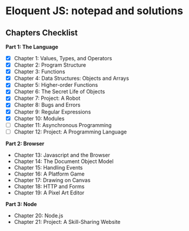 # Eloquent JS: notepad and solutions

## Chapters Checklist

__Part 1: The Language__

- [x] Chapter 1: Values, Types, and Operators
- [x] Chapter 2: Program Structure
- [x] Chapter 3: Functions
- [x] Chapter 4: Data Structures: Objects and Arrays
- [x] Chapter 5: Higher-order Functions
- [x] Chapter 6: The Secret Life of Objects
- [x] Chapter 7: Project: A Robot
- [x] Chapter 8: Bugs and Errors
- [x] Chapter 9: Regular Expressions
- [x] Chapter 10: Modules
- [ ] Chapter 11: Asynchronous Programming
- [ ] Chapter 12: Project: A Programming Language

__Part 2: Browser__

- Chapter 13: Javascript and the Browser
- Chapter 14: The Document Object Model
- Chapter 15: Handling Events
- Chapter 16: A Platform Game
- Chapter 17: Drawing on Canvas
- Chapter 18: HTTP and Forms
- Chapter 19: A Pixel Art Editor

__Part 3: Node__

- Chapter 20: Node.js
- Chapter 21: Project: A Skill-Sharing Website